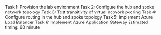 Task 1: Provision the lab environment
Task 2: Configure the hub and spoke network topology
Task 3: Test transitivity of virtual network peering
Task 4: Configure routing in the hub and spoke topology
Task 5: Implement Azure Load Balancer
Task 6: Implement Azure Application Gateway
Estimated timing: 60 minute
